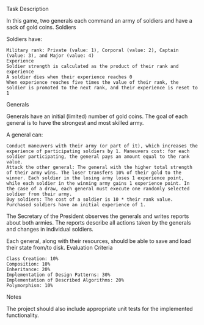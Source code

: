 Task Description

In this game, two generals each command an army of soldiers and have a sack of gold coins.
Soldiers

Soldiers have:

    Military rank: Private (value: 1), Corporal (value: 2), Captain (value: 3), and Major (value: 4)
    Experience
    Soldier strength is calculated as the product of their rank and experience
    A soldier dies when their experience reaches 0
    When experience reaches five times the value of their rank, the soldier is promoted to the next rank, and their experience is reset to 1

Generals

Generals have an initial (limited) number of gold coins. The goal of each general is to have the strongest and most skilled army.

A general can:

    Conduct maneuvers with their army (or part of it), which increases the experience of participating soldiers by 1. Maneuvers cost: for each soldier participating, the general pays an amount equal to the rank value.
    Attack the other general: The general with the higher total strength of their army wins. The loser transfers 10% of their gold to the winner. Each soldier in the losing army loses 1 experience point, while each soldier in the winning army gains 1 experience point. In the case of a draw, each general must execute one randomly selected soldier from their army.
    Buy soldiers: The cost of a soldier is 10 * their rank value. Purchased soldiers have an initial experience of 1.

The Secretary of the President observes the generals and writes reports about both armies. The reports describe all actions taken by the generals and changes in individual soldiers.

Each general, along with their resources, should be able to save and load their state from/to disk.
Evaluation Criteria

    Class Creation: 10%
    Composition: 10%
    Inheritance: 20%
    Implementation of Design Patterns: 30%
    Implementation of Described Algorithms: 20%
    Polymorphism: 10%

Notes

The project should also include appropriate unit tests for the implemented functionality.